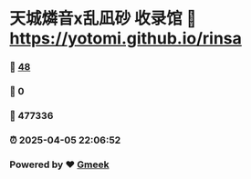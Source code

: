 # 天城燐音x乱凪砂 收录馆 :link: https://yotomi.github.io/rinsa 
### :page_facing_up: [48](https://yotomi.github.io/rinsa/tag.html) 
### :speech_balloon: 0 
### :hibiscus: 477336 
### :alarm_clock: 2025-04-05 22:06:52 
### Powered by :heart: [Gmeek](https://github.com/Meekdai/Gmeek)
